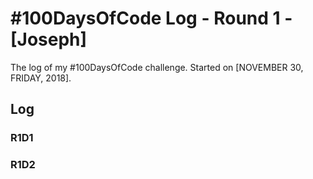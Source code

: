 # #100DaysOfCode Log - Round 1 - [Joseph]

The log of my #100DaysOfCode challenge. Started on [NOVEMBER 30, FRIDAY, 2018].

## Log

### R1D1 

### R1D2
